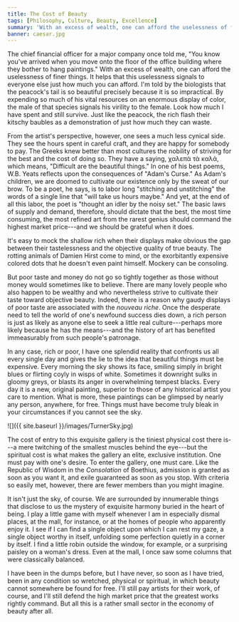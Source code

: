 ```yaml
---
title: The Cost of Beauty
tags: [Philosophy, Culture, Beauty, Excellence]
summary: 'With an excess of wealth, one can afford the uselessness of finer things.  It helps that this uselessness signals to everyone else just how much you can afford.  Rich or poor, however, there is one splendid reality that confronts us all every single day and gives the lie to the idea that beautiful things must be expensive.  Every morning the sky shows its face, smiling simply in bright blues or flirting coyly in wisps of white.  Sometimes it downright sulks in gloomy greys, or blasts its anger in overwhelming tempest blacks.'
banner: caesar.jpg
---
```



The chief financial officer for a major company once told me, "You know you've arrived when you move onto the floor of the office building where they bother to hang paintings."  With an excess of wealth, one can afford the uselessness of finer things.  It helps that this uselessness signals to everyone else just how much you can afford.  I'm told by the biologists that the peacock's tail is so beautiful precisely because it is so impractical.  By expending so much of his vital resources on an enormous display of color, the male of that species signals his virility to the female.  Look how much I have spent and still survive.  Just like the peacock, the rich flash their kitschy baubles as a demonstration of just how much they can waste.

From the artist's perspective, however, one sees a much less cynical side.  They see the hours spent in careful craft, and they are happy for somebody to pay.  The Greeks knew better than most cultures the nobility of striving for the best and the cost of doing so.  They have a saying, χαλεπὰ τὰ καλά, which means, "Difficult are the beautiful things."  In one of his best poems, W.B. Yeats reflects upon the consequences of "Adam's Curse."  As Adam's children, we are doomed to cultivate our existence only by the sweat of our brow.  To be a poet, he says, is to labor long "stitching and unstitching" the words of a single line that "will take us hours maybe."  And yet, at the end of all this labor, the poet is "thought an idler by the noisy set."  The basic laws of supply and demand, therefore, should dictate that the best, the most time consuming, the most refined art from the rarest genius should command the highest market price---and we should be grateful when it does.<!--more-->

It's easy to mock the shallow rich when their displays make obvious the gap between their tastelessness and the objective quality of true beauty.  The rotting animals of Damien Hirst come to mind, or the exorbitantly expensive colored dots that he doesn't even paint himself.  Mockery can be consoling.

But poor taste and money do not go so tightly together as those without money would sometimes like to believe.  There are many lovely people who also happen to be wealthy and who nevertheless strive to cultivate their taste toward objective beauty.  Indeed, there is a reason why gaudy displays of poor taste are associated with the *nouveau riche*.  Once the desperate need to tell the world of one's newfound success dies down, a rich person is just as likely as anyone else to seek a little real culture---perhaps more likely because he has the means---and the history of art has benefited immeasurably from such people's patronage.

In any case, rich or poor, I have one splendid reality that confronts us all every single day and gives the lie to the idea that beautiful things must be expensive.  Every morning the sky shows its face, smiling simply in bright blues or flirting coyly in wisps of white.  Sometimes it downright sulks in gloomy greys, or blasts its anger in overwhelming tempest blacks.  Every day it is a new, original painting, superior to those of any historical artist you care to mention.  What is more, these paintings can be glimpsed by nearly any person, anywhere, for free.  Things must have become truly bleak in your circumstances if you cannot see the sky.

![]({{ site.baseurl }}/images/TurnerSky.jpg)

The cost of entry to this exquisite gallery is the tiniest physical cost there is---a mere twitching of the smallest muscles behind the eye---but the spiritual cost is what makes the gallery an elite, exclusive institution.  One must pay with one's desire.  To enter the gallery, one must care.  Like the Republic of Wisdom in the *Consolation* of Boethius, admission is granted as soon as you want it, and exile guaranteed as soon as you stop.  With criteria so easily met, however, there are fewer members than you might imagine.

It isn't just the sky, of course.  We are surrounded by innumerable things that disclose to us the mystery of exquisite harmony buried in the heart of being.  I play a little game with myself whenever I am in especially dismal places, at the mall, for instance, or at the homes of people who apparently enjoy it.  I see if I can find a single object upon which I can rest my gaze, a single object worthy in itself, unfolding some perfection quietly in a corner by itself.  I find a little robin outside the window, for example, or a surprising paisley on a woman's dress.  Even at the mall, I once saw some columns that were classically balanced.

I have been in the dumps before, but I have never, so soon as I have tried, been in any condition so wretched, physical or spiritual, in which beauty cannot somewhere be found for free.  I'll still pay artists for their work, of course, and I'll still defend the high market price that the greatest works rightly command.  But all this is a rather small sector in the economy of beauty after all.